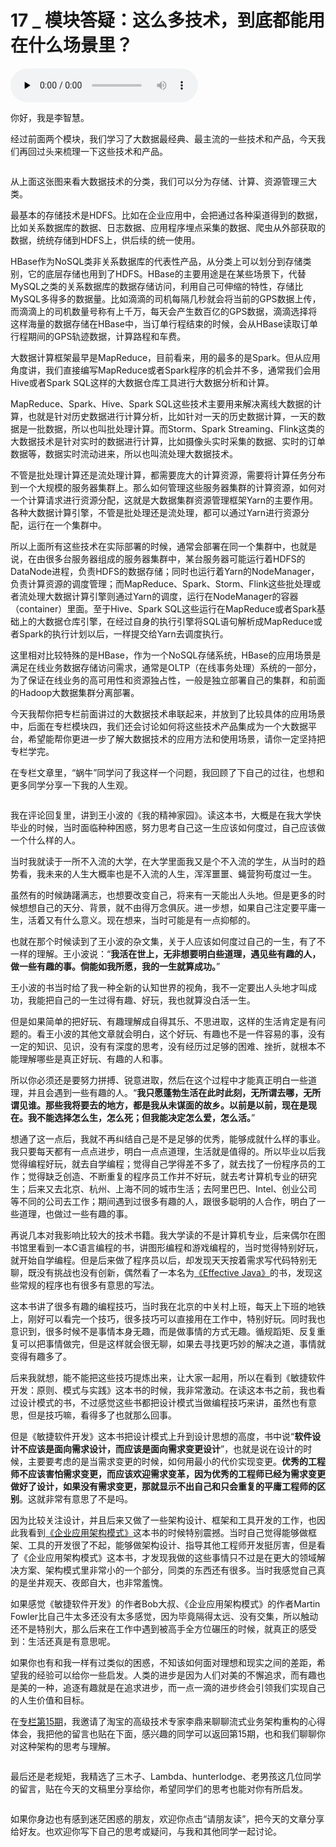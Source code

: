 # 17 _ 模块答疑：这么多技术，到底都能用在什么场景里？

<audio id="audio" title="17 | 模块答疑：这么多技术，到底都能用在什么场景里？" controls="" preload="none"><source id="mp3" src="https://static001.geekbang.org/resource/audio/ce/bc/ce3778b52bbb7f8d0b73cdc6f87a84bc.mp3"></audio>

你好，我是李智慧。

经过前面两个模块，我们学习了大数据最经典、最主流的一些技术和产品，今天我们再回过头来梳理一下这些技术和产品。

<img src="https://static001.geekbang.org/resource/image/84/4c/844d8d462cf27203727db554abaf5c4c.png" alt="">

从上面这张图来看大数据技术的分类，我们可以分为存储、计算、资源管理三大类。

最基本的存储技术是HDFS。比如在企业应用中，会把通过各种渠道得到的数据，比如关系数据库的数据、日志数据、应用程序埋点采集的数据、爬虫从外部获取的数据，统统存储到HDFS上，供后续的统一使用。

HBase作为NoSQL类非关系数据库的代表性产品，从分类上可以划分到存储类别，它的底层存储也用到了HDFS。HBase的主要用途是在某些场景下，代替MySQL之类的关系数据库的数据存储访问，利用自己可伸缩的特性，存储比MySQL多得多的数据量。比如滴滴的司机每隔几秒就会将当前的GPS数据上传，而滴滴上的司机数量号称有上千万，每天会产生数百亿的GPS数据，滴滴选择将这样海量的数据存储在HBase中，当订单行程结束的时候，会从HBase读取订单行程期间的GPS轨迹数据，计算路程和车费。

大数据计算框架最早是MapReduce，目前看来，用的最多的是Spark。但从应用角度讲，我们直接编写MapReduce或者Spark程序的机会并不多，通常我们会用Hive或者Spark SQL这样的大数据仓库工具进行大数据分析和计算。

MapReduce、Spark、Hive、Spark SQL这些技术主要用来解决离线大数据的计算，也就是针对历史数据进行计算分析，比如针对一天的历史数据计算，一天的数据是一批数据，所以也叫批处理计算。而Storm、Spark Streaming、Flink这类的大数据技术是针对实时的数据进行计算，比如摄像头实时采集的数据、实时的订单数据等，数据实时流动进来，所以也叫流处理大数据技术。

不管是批处理计算还是流处理计算，都需要庞大的计算资源，需要将计算任务分布到一个大规模的服务器集群上。那么如何管理这些服务器集群的计算资源，如何对一个计算请求进行资源分配，这就是大数据集群资源管理框架Yarn的主要作用。各种大数据计算引擎，不管是批处理还是流处理，都可以通过Yarn进行资源分配，运行在一个集群中。

所以上面所有这些技术在实际部署的时候，通常会部署在同一个集群中，也就是说，在由很多台服务器组成的服务器集群中，某台服务器可能运行着HDFS的DataNode进程，负责HDFS的数据存储；同时也运行着Yarn的NodeManager，负责计算资源的调度管理；而MapReduce、Spark、Storm、Flink这些批处理或者流处理大数据计算引擎则通过Yarn的调度，运行在NodeManager的容器（container）里面。至于Hive、Spark SQL这些运行在MapReduce或者Spark基础上的大数据仓库引擎，在经过自身的执行引擎将SQL语句解析成MapReduce或者Spark的执行计划以后，一样提交给Yarn去调度执行。

这里相对比较特殊的是HBase，作为一个NoSQL存储系统，HBase的应用场景是满足在线业务数据存储访问需求，通常是OLTP（在线事务处理）系统的一部分，为了保证在线业务的高可用性和资源独占性，一般是独立部署自己的集群，和前面的Hadoop大数据集群分离部署。

今天我帮你把专栏前面讲过的大数据技术串联起来，并放到了比较具体的应用场景中，后面在专栏模块四，我们还会讨论如何将这些技术产品集成为一个大数据平台，希望能帮你更进一步了解大数据技术的应用方法和使用场景，请你一定坚持把专栏学完。

在专栏文章里，“蜗牛”同学问了我这样一个问题，我回顾了下自己的过往，也想和更多同学分享一下我的人生观。

<img src="https://static001.geekbang.org/resource/image/b8/76/b8d270f84f5e8c764d5612e368346a76.jpeg" alt="">

我在评论回复里，讲到王小波的《我的精神家园》。读这本书，大概是在我大学快毕业的时候，当时面临种种困惑，努力思考自己这一生应该如何度过，自己应该做一个什么样的人。

当时我就读于一所不入流的大学，在大学里面我又是个不入流的学生，从当时的趋势看，我未来的人生大概率也是不入流的人生，浑浑噩噩、蝇营狗苟度过一生。

虽然有的时候踌躇满志，也想要改变自己，将来有一天能出人头地。但是更多的时候想想自己的天分、背景，就不由得万念俱灰。进一步想，如果自己注定要平庸一生，活着又有什么意义。现在想来，当时可能是有一点抑郁的。

也就在那个时候读到了王小波的杂文集，关于人应该如何度过自己的一生，有了不一样的理解。王小波说：“**我活在世上，无非想要明白些道理，遇见些有趣的人，做一些有趣的事。倘能如我所愿，我的一生就算成功。**”

王小波的书当时给了我一种全新的认知世界的视角，我不一定要出人头地才叫成功，我能把自己的一生过得有趣、好玩，我也就算没白活一生。

但是如果简单的把好玩、有趣理解成自得其乐、不思进取，这样的生活肯定是有问题的。看王小波的其他文章就会明白，这个好玩、有趣也不是一件容易的事，没有一定的知识、见识，没有有深度的思考，没有经历过足够的困难、挫折，就根本不能理解哪些是真正好玩、有趣的人和事。

所以你必须还是要努力拼搏、锐意进取，然后在这个过程中才能真正明白一些道理，并且会遇到一些有趣的人。“**我只愿蓬勃生活在此时此刻，无所谓去哪，无所谓见谁。那些我将要去的地方，都是我从未谋面的故乡。以前是以前，现在是现在。我不能选择怎么生，怎么死；但我能决定怎么爱，怎么活。**”

想通了这一点后，我就不再纠结自己是不是足够的优秀，能够成就什么样的事业。我只要每天都有一点点进步，明白一点点道理，生活就是值得的。所以毕业以后我觉得编程好玩，就去自学编程；觉得自己学得差不多了，就去找了一份程序员的工作；觉得缺乏创造、不断重复的程序员工作并不好玩，就去考计算机专业的研究生；后来又去北京、杭州、上海不同的城市生活；去阿里巴巴、Intel、创业公司等不同的公司去工作；期间遇到过很多有趣的人，跟很多聪明的人合作，明白了一些道理，也做过一些有趣的事。

再说几本对我影响比较大的技术书籍。我大学读的不是计算机专业，后来偶尔在图书馆里看到一本C语言编程的书，讲图形编程和游戏编程的，当时觉得特别好玩，就开始自学编程。但是后来做了程序员以后，却发现天天按着需求写代码特别无聊，既没有挑战也没有创新，偶然看了一本名为[《Effective Java》](time://mall?url=http%3A%2F%2Fh5.youzan.com%2Fv2%2Fgoods%2F3epbuh9vlhry0)的书，发现这些常规的程序也有很多有意思的写法。

这本书讲了很多有趣的编程技巧，当时我在北京的中关村上班，每天上下班的地铁上，刚好可以看完一个技巧，很多技巧可以直接用在工作中，特别好玩。同时我也意识到，很多时候不是事情本身无趣，而是做事情的方式无趣。循规蹈矩、反复重复可以把事情做完，但是这样就会很无聊，如果去寻找更巧妙的解决之道，事情就变得有趣多了。

后来我就想，能不能把这些技巧提炼出来，让大家一起用，所以在看到《敏捷软件开发：原则、模式与实践》这本书的时候，我非常激动。在读这本书之前，我也看过设计模式的书，不过感觉这些书都把设计模式当做编程技巧来讲，虽然也有意思，但是技巧嘛，看得多了也就那么回事。

但是《敏捷软件开发》这本书把设计模式上升到设计思想的高度，书中说“**软件设计不应该是面向需求设计，而应该是面向需求变更设计**”，也就是说在设计的时候，主要要考虑的是当需求变更的时候，如何用最小的代价实现变更。**优秀的工程师不应该害怕需求变更，而应该欢迎需求变革，因为优秀的工程师已经为需求变更做好了设计，如果没有需求变更，那就显示不出自己和只会重复的平庸工程师的区别**。这就非常有意思了不是吗。

因为比较关注设计，并且后来又做了一些架构设计、框架和工具开发的工作，也因此我看到[《企业应用架构模式》](time://mall?url=http%3A%2F%2Fh5.youzan.com%2Fv2%2Fgoods%2F3eqi41hqyk0bc)这本书的时候特别震撼。当时自己觉得能够做框架、工具的开发很了不起，能够做架构设计、指导其他工程师开发挺厉害，但是看了《企业应用架构模式》这本书，才发现我做的这些事情只不过是在更大的领域解决方案、架构模式里非常小的一个部分，同类的东西还有很多。当时我感觉自己真的是坐井观天、夜郎自大，也非常羞愧。

如果感觉《敏捷软件开发》的作者Bob大叔、《企业应用架构模式》的作者Martin Fowler比自己牛太多还没有太多感觉，因为毕竟隔得太远、没有交集，所以触动还不是特别大，那么后来在工作中遇到被高手全方位碾压的时候，就真正的感受到：生活还真是有意思呢。

如果你也有和我一样有过类似的困惑，不知该如何面对理想和现实之间的差距，希望我的经验可以给你一些启发。人类的进步是因为人们对美的不懈追求，而有趣也是美的一种，追逐有趣就是在追求进步，而一点一滴的进步终会引领我们实现自己的人生价值和目标。

在[专栏第15期](http://time.geekbang.org/column/article/70619)，我邀请了淘宝的高级技术专家李鼎来聊聊流式业务架构重构的心得体会，我把他的留言也贴在下面，感兴趣的同学可以返回第15期，也和我们聊聊你对这种架构的思考与理解。

<img src="https://static001.geekbang.org/resource/image/30/68/305c47d313a4697ffa4a062b43c51568.jpeg" alt="">

最后还是老规矩，我精选了三木子、Lambda、hunterlodge、老男孩这几位同学的留言，贴在今天的文稿里分享给你，希望同学们的思考也能对你有所启发。

<img src="https://static001.geekbang.org/resource/image/04/7c/049f60b53907704bdcd2b7d8df8c9f7c.png" alt=""><br>
<img src="https://static001.geekbang.org/resource/image/e1/ff/e1bf9904b12b761fce31273079ea52ff.png" alt=""><br>
<img src="https://static001.geekbang.org/resource/image/2f/2d/2f685fac45b5edfed2ad53109664402d.png" alt=""><br>
<img src="https://static001.geekbang.org/resource/image/90/25/9009d8141f5fb2d06a80c0e21176f225.png" alt="">

如果你身边也有感到迷茫困惑的朋友，欢迎你点击“请朋友读”，把今天的文章分享给好友。也欢迎你写下自己的思考或疑问，与我和其他同学一起讨论。
